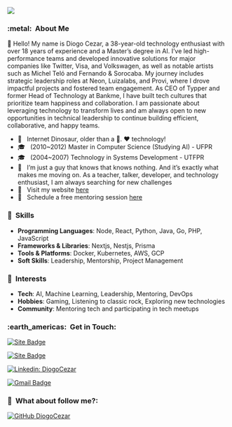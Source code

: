 
![](https://komarev.com/ghpvc/?username=diogocezar&color=006bed)

<h3> :metal: &nbsp;About Me </h3>

👋 Hello! My name is Diogo Cezar, a 38-year-old technology enthusiast with over 18 years of experience and a Master’s degree in AI. I’ve led high-performance teams and developed innovative solutions for major companies like Twitter, Visa, and Volkswagen, as well as notable artists such as Michel Teló and Fernando & Sorocaba. My journey includes strategic leadership roles at Neon, Luizalabs, and Provi, where I drove impactful projects and fostered team engagement. As CEO of Typper and former Head of Technology at Bankme, I have built tech cultures that prioritize team happiness and collaboration. I am passionate about leveraging technology to transform lives and am always open to new opportunities in technical leadership to continue building efficient, collaborative, and happy teams.

- 🤔 &nbsp; Internet Dinosaur, older than a 💾. ♥️ technology!
- 🎓 &nbsp; (2010~2012) Master in Computer Science (Studying AI) - UFPR
- 🎓 &nbsp; (2004~2007) Technology in Systems Development - UTFPR
- 💭 &nbsp; I’m just a guy that knows that knows nothing. And it’s exactly what makes me moving on. As a teacher, talker, developer, and technology enthusiast, I am always searching for new challenges
- 📄 &nbsp; Visit my website <a href="https://www.diogocezar.dev">here</a>
- 🌱 &nbsp; Schedule a free mentoring session <a href="https://diocodes.dev">here</a>

<h3> 🧠 &nbsp;Skills </h3>

- **Programming Languages**: Node, React, Python, Java, Go, PHP, JavaScript
- **Frameworks & Libraries**: Nextjs, Nestjs, Prisma
- **Tools & Platforms**: Docker, Kubernetes, AWS, GCP
- **Soft Skills**: Leadership, Mentorship, Project Management

<h3> 📒 &nbsp;Interests </h3>

- **Tech**: AI, Machine Learning, Leadership, Mentoring, DevOps
- **Hobbies**: Gaming, Listening to classic rock, Exploring new technologies
- **Community**: Mentoring tech and participating in tech meetups

<h3> :earth_americas: &nbsp;Get in Touch: </h3>

[![Site Badge](https://img.shields.io/badge/-https://diogocezar.dev-006bed?style=flat-square&logo=website&logoColor=white&link=https://diogocezar.dev)](https://diogocezar.dev)

[![Site Badge](https://img.shields.io/badge/-https://diocodes.dev-006bed?style=flat-square&logo=website&logoColor=white&link=https://diocodes.dev)](https://diocodes.dev)

[![Linkedin: DiogoCezar](https://img.shields.io/badge/-diogocezar-blue?style=flat-square&logo=Linkedin&logoColor=white&link=https://www.linkedin.com/in/diogocezar/)](https://www.linkedin.com/in/diogocezar/)

[![Gmail Badge](https://img.shields.io/badge/-diogo@diogocezar.com-006bed?style=flat-square&logo=Gmail&logoColor=white&link=mailto:diogo@diogocezar.com)](mailto:diogo@diogocezar.com)


<h3> 👀 &nbsp;What about follow me?: </h3> 

[![GitHub DiogoCezar](https://img.shields.io/github/followers/diogocezar?label=follow&style=social)](https://github.com/diogocezar)
